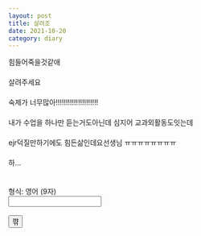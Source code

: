 ```yaml
---
layout: post
title: 살려조
date: 2021-10-20
category: diary
---
```


<script>
  function jsMove(){
    var baselink = "/secrets/help";
    var pc = document.getElementById('passcode').value;
    var temp = baselink.concat(pc);
    window.open(temp.toLowerCase());
  }
</script>
<div>
힘들어죽을것같애<br>
<span style="color: white">제목: 코끼리에 대해서 생각하지 마세요<br></span>
살려주세요<br>
<span style="color: white">이 방송에서 순위는 아무것도 아니야<br></span>
숙제가 너무많아!!!!!!!!!!!!!!!!!!!!!<br>
<span style="color: white">그냥 넘겨버려도 되는 요소이지<br></span>
내가 수업을 하나만 듣는거도아닌데 심지어 교과외활동도잇는데<br>
<span style="color: white">인생은 아무래도 영화가 아닌지라<br></span>
ejr덕질만하기에도 힘든삶인데요선생님 ㅠㅠㅠㅠㅠㅠㅠㅠ<br>
<span style="color: white">총이 나와도 끝까지 쏘지 않는 게 현명한 편이지요<br></span>
하...<br>
<span style="color: white">정말 중요한 것은 그게 아닌데<br></span>
<br>
</div>
형식: 영어 (9자)
<br>
<form autocomplete='off' onsubmit = "jsMove();">
  <input id = 'passcode' type='text' required><br>
  <br>
  <input type = 'submit' value = '꺆'>
</form>
</div>